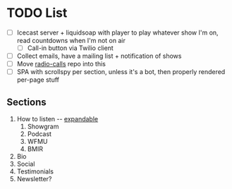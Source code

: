 # TODO List

* [ ] Icecast server + liquidsoap with player to play whatever show I'm on, read
      countdowns when I'm not on air
    - [ ] Call-in button via Twilio client
* [ ] Collect emails, have a mailing list + notification of shows
* [ ] Move [radio-calls](https://github.com/dtcooper/radio-calls) repo into this
* [ ] SPA with scrollspy per section, unless it's a bot, then properly rendered per-page stuff

## Sections

1.  How to listen -- [expandable](https://codepen.io/philw_/pen/GREJEgx)
    1. Showgram
    2. Podcast
    3. WFMU
    4. BMIR
2. Bio
3. Social
4. Testimonials
5. Newsletter?
